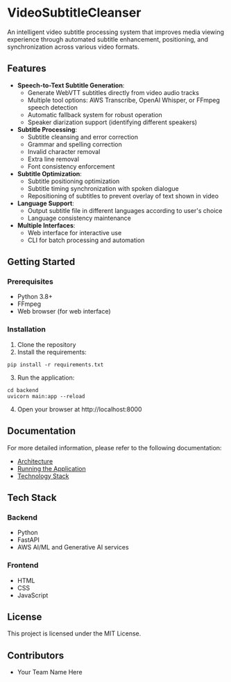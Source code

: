 # VideoSubtitleCleanser

An intelligent video subtitle processing system that improves media viewing experience through automated subtitle enhancement, positioning, and synchronization across various video formats.

## Features

- **Speech-to-Text Subtitle Generation**:
  - Generate WebVTT subtitles directly from video audio tracks
  - Multiple tool options: AWS Transcribe, OpenAI Whisper, or FFmpeg speech detection
  - Automatic fallback system for robust operation
  - Speaker diarization support (identifying different speakers)
- **Subtitle Processing**:
  - Subtitle cleansing and error correction
  - Grammar and spelling correction
  - Invalid character removal
  - Extra line removal
  - Font consistency enforcement
- **Subtitle Optimization**:
  - Subtitle positioning optimization
  - Subtitle timing synchronization with spoken dialogue
  - Repositioning of subtitles to prevent overlay of text shown in video
- **Language Support**:
  - Output subtitle file in different languages according to user's choice
  - Language consistency maintenance
- **Multiple Interfaces**:
  - Web interface for interactive use
  - CLI for batch processing and automation

## Getting Started

### Prerequisites

- Python 3.8+
- FFmpeg
- Web browser (for web interface)

### Installation

1. Clone the repository
2. Install the requirements:
```
pip install -r requirements.txt
```
3. Run the application:
```
cd backend
uvicorn main:app --reload
```
4. Open your browser at http://localhost:8000

## Documentation

For more detailed information, please refer to the following documentation:

- [Architecture](docs/Architecture.md)
- [Running the Application](docs/Run.md)
- [Technology Stack](docs/Techstack.md)

## Tech Stack

### Backend
- Python
- FastAPI
- AWS AI/ML and Generative AI services

### Frontend
- HTML
- CSS
- JavaScript

## License

This project is licensed under the MIT License.

## Contributors

- Your Team Name Here
